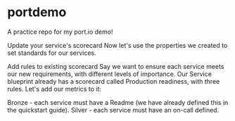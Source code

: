 # portdemo
A practice repo for my port.io demo!

Update your service's scorecard
Now let's use the properties we created to set standards for our services.

Add rules to existing scorecard
Say we want to ensure each service meets our new requirements, with different levels of importance. Our Service blueprint already has a scorecard called Production readiness, with three rules.
Let's add our metrics to it:

Bronze - each service must have a Readme (we have already defined this in the quickstart guide).
Silver - each service must have an on-call defined.
